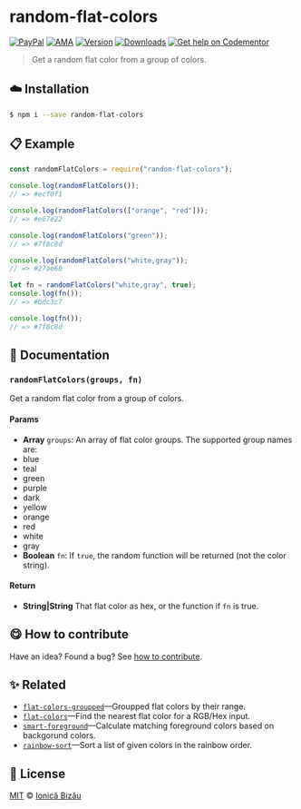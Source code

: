 
# random-flat-colors

 [![PayPal](https://img.shields.io/badge/%24-paypal-f39c12.svg)][paypal-donations] [![AMA](https://img.shields.io/badge/ask%20me-anything-1abc9c.svg)](https://github.com/IonicaBizau/ama) [![Version](https://img.shields.io/npm/v/random-flat-colors.svg)](https://www.npmjs.com/package/random-flat-colors) [![Downloads](https://img.shields.io/npm/dt/random-flat-colors.svg)](https://www.npmjs.com/package/random-flat-colors) [![Get help on Codementor](https://cdn.codementor.io/badges/get_help_github.svg)](https://www.codementor.io/johnnyb?utm_source=github&utm_medium=button&utm_term=johnnyb&utm_campaign=github)

> Get a random flat color from a group of colors.

## :cloud: Installation

```sh
$ npm i --save random-flat-colors
```


## :clipboard: Example



```js
const randomFlatColors = require("random-flat-colors");

console.log(randomFlatColors());
// => #ecf0f1

console.log(randomFlatColors(["orange", "red"]));
// => #e67e22

console.log(randomFlatColors("green"));
// => #7f8c8d

console.log(randomFlatColors("white,gray"));
// => #27ae60

let fn = randomFlatColors("white,gray", true);
console.log(fn());
// => #bdc3c7

console.log(fn());
// => #7f8c8d
```

## :memo: Documentation


### `randomFlatColors(groups, fn)`
Get a random flat color from a group of colors.

#### Params
- **Array** `groups`: An array of flat color groups. The supported group names are:
 - blue
 - teal
 - green
 - purple
 - dark
 - yellow
 - orange
 - red
 - white
 - gray
- **Boolean** `fn`: If `true`, the random function will be returned (not the color string).

#### Return
- **String|String** That flat color as hex, or the function if `fn` is true.



## :yum: How to contribute
Have an idea? Found a bug? See [how to contribute][contributing].


## :sparkles: Related

 - [`flat-colors-groupped`](https://github.com/IonicaBizau/flat-colors-groupped#readme)—Groupped flat colors by their range.
 - [`flat-colors`](https://github.com/IonicaBizau/flat-colors.js)—Find the nearest flat color for a RGB/Hex input.
 - [`smart-foreground`](https://github.com/IonicaBizau/smart-foreground#readme)—Calculate matching foreground colors based on backgorund colors.
 - [`rainbow-sort`](https://github.com/IonicaBizau/rainbow-sort#readme)—Sort a list of given colors in the rainbow order.



## :scroll: License

[MIT][license] © [Ionică Bizău][website]

[paypal-donations]: https://www.paypal.com/cgi-bin/webscr?cmd=_s-xclick&hosted_button_id=RVXDDLKKLQRJW
[donate-now]: http://i.imgur.com/6cMbHOC.png

[license]: http://showalicense.com/?fullname=Ionic%C4%83%20Biz%C4%83u%20%3Cbizauionica%40gmail.com%3E%20(http%3A%2F%2Fionicabizau.net)&year=2016#license-mit
[website]: http://ionicabizau.net
[contributing]: /CONTRIBUTING.md
[docs]: /DOCUMENTATION.md
